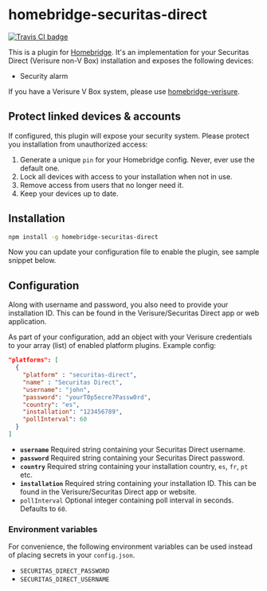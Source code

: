 # homebridge-securitas-direct

[![Travis CI badge](https://travis-ci.org/ptz0n/homebridge-securitas-direct.svg?branch=master)](https://travis-ci.org/github/ptz0n/homebridge-securitas-direct)

This is a plugin for [Homebridge](https://github.com/nfarina/homebridge). It's
an implementation for your Securitas Direct (Verisure non-V Box) installation and exposes the following devices:

- Security alarm

If you have a Verisure V Box system, please use [homebridge-verisure](https://github.com/ptz0n/homebridge-verisure).

## Protect linked devices & accounts

If configured, this plugin will expose your security system.
Please protect you installation from unauthorized access:

1. Generate a unique `pin` for your Homebridge config. Never, ever use the default one.
2. Lock all devices with access to your installation when not in use.
3. Remove access from users that no longer need it.
4. Keep your devices up to date.

## Installation

```bash
npm install -g homebridge-securitas-direct
```

Now you can update your configuration file to enable the plugin, see sample
snippet below.

## Configuration

Along with username and password, you also need to provide your installation ID. This can be found in the Verisure/Securitas Direct app or web application.

As part of your configuration, add an object with your Verisure credentials to
your array (list) of enabled platform plugins. Example config:

```json
"platforms": [
  {
    "platform" : "securitas-direct",
    "name" : "Securitas Direct",
    "username": "john",
    "password": "yourT0p5ecre7Passw0rd",
    "country": "es",
    "installation": "123456789",
    "pollInterval": 60
  }
]
```

* __`username`__ Required string containing your Securitas Direct username.
* __`password`__ Required string containing your Securitas Direct password.
* __`country`__ Required string containing your installation country, `es`, `fr`, `pt` etc.
* __`installation`__ Required string containing your installation ID. This can be found in the Verisure/Securitas Direct app or website.
* `pollInterval` Optional integer containing poll interval in seconds. Defaults to `60`.

### Environment variables

For convenience, the following environment variables can be used instead of placing secrets in your `config.json`.

* `SECURITAS_DIRECT_PASSWORD`
* `SECURITAS_DIRECT_USERNAME`
